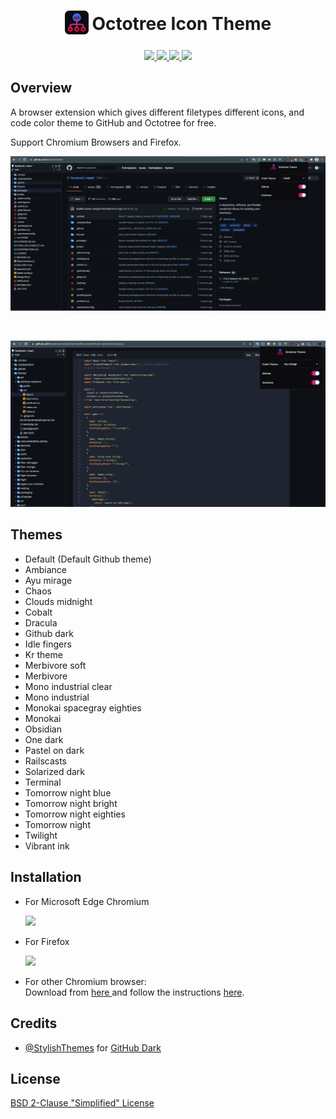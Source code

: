 <h1 align="center">
<sub>
<img  src="./docs/logo.png" height="38" width="38">
</sub>
Octotree Icon Theme
</h1>
<p align="center">
  <a href="https://microsoftedge.microsoft.com/addons/detail/cajppifioefokdcmnbehbkiddjnpmadb">
    <img src="https://img.shields.io/badge/Microsoft%20Edge%20Store-Download-blue" />
  </a>
  <a href="https://addons.mozilla.org/vi/firefox/addon/octotree-theme/">
    <img src="https://img.shields.io/badge/Firefox%20Addons-Download-orange" />
  </a>
  <a href="https://github.com/misa198/octotree-theme/releases">
    <img src="https://img.shields.io/github/v/release/misa198/octotree-theme" />
  </a>
  <a href="https://www.octotree.io/download">
    <img src="https://img.shields.io/badge/install-Octotree-orange" />
  </a>
</p>

## Overview

A browser extension which gives different filetypes different icons, and code color theme to GitHub and Octotree for free.

Support Chromium Browsers and Firefox.

<p align="center">
  <img src="./docs/screenshot-1.png" />
</p>
<br />
<p align="center">
  <img src="./docs/screenshot-2.png" />
</p>

## Themes

- Default (Default Github theme)
- Ambiance
- Ayu mirage
- Chaos
- Clouds midnight
- Cobalt
- Dracula
- Github dark
- Idle fingers
- Kr theme
- Merbivore soft
- Merbivore
- Mono industrial clear
- Mono industrial
- Monokai spacegray eighties
- Monokai
- Obsidian
- One dark
- Pastel on dark
- Railscasts
- Solarized dark
- Terminal
- Tomorrow night blue
- Tomorrow night bright
- Tomorrow night eighties
- Tomorrow night
- Twilight
- Vibrant ink

## Installation

- For Microsoft Edge Chromium

  [ <img src="https://img.shields.io/badge/Microsoft_Edge-0078D7?style=for-the-badge&logo=Microsoft-edge&logoColor=white" /> ](https://microsoftedge.microsoft.com/addons/detail/cajppifioefokdcmnbehbkiddjnpmadb)

- For Firefox

  [ <img src="https://img.shields.io/badge/Firefox_Browser-FF7139?style=for-the-badge&logo=Firefox-Browser&logoColor=white" /> ](https://addons.mozilla.org/vi/firefox/addon/octotree-theme/)

- For other Chromium browser:
  <br>
  Download from <a href="https://github.com/misa198/octotree-theme/releases">
  here
  </a> and follow the instructions [here](https://www.quora.com/How-do-I-install-a-chrome-extension-from-a-zip-file).

## Credits

- [@StylishThemes](https://github.com/StylishThemes) for [GitHub Dark](https://github.com/StylishThemes/GitHub-Dark/)

## License

[BSD 2-Clause "Simplified" License](./LICENSE)
